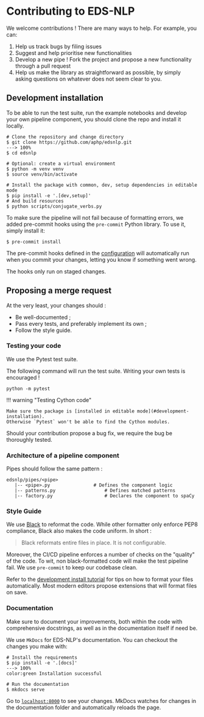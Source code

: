 # Contributing to EDS-NLP

We welcome contributions ! There are many ways to help. For example, you can:

1. Help us track bugs by filing issues
2. Suggest and help prioritise new functionalities
3. Develop a new pipe ! Fork the project and propose a new functionality through a pull request
4. Help us make the library as straightforward as possible, by simply asking questions on whatever does not seem clear to you.

## Development installation

To be able to run the test suite, run the example notebooks and develop your own pipeline component, you should clone the repo and install it locally.

<div class="termy">

```console
# Clone the repository and change directory
$ git clone https://github.com/aphp/edsnlp.git
---> 100%
$ cd edsnlp

# Optional: create a virtual environment
$ python -m venv venv
$ source venv/bin/activate

# Install the package with common, dev, setup dependencies in editable mode
$ pip install -e '.[dev,setup]'
# And build resources
$ python scripts/conjugate_verbs.py
```

</div>

To make sure the pipeline will not fail because of formatting errors, we added pre-commit hooks using the `pre-commit` Python library. To use it, simply install it:

<div class="termy">

```console
$ pre-commit install
```

</div>

The pre-commit hooks defined in the [configuration](https://github.com/aphp/edsnlp/blob/master/.pre-commit-config.yaml) will automatically run when you commit your changes, letting you know if something went wrong.

The hooks only run on staged changes.
</div>

## Proposing a merge request

At the very least, your changes should :

- Be well-documented ;
- Pass every tests, and preferably implement its own ;
- Follow the style guide.

### Testing your code

We use the Pytest test suite.

The following command will run the test suite. Writing your own tests is encouraged !

```shell
python -m pytest
```

!!! warning "Testing Cython code"

    Make sure the package is [installed in editable mode](#development-installation).
    Otherwise `Pytest` won't be able to find the Cython modules.

Should your contribution propose a bug fix, we require the bug be thoroughly tested.

### Architecture of a pipeline component

Pipes should follow the same pattern :

```
edsnlp/pipes/<pipe>
   |-- <pipe>.py                # Defines the component logic
   |-- patterns.py                  # Defines matched patterns
   |-- factory.py                   # Declares the component to spaCy
```

### Style Guide

We use [Black](https://github.com/psf/black) to reformat the code. While other formatter only enforce PEP8 compliance, Black also makes the code uniform. In short :

> Black reformats entire files in place. It is not configurable.

Moreover, the CI/CD pipeline enforces a number of checks on the "quality" of the code. To wit, non black-formatted code will make the test pipeline fail. We use `pre-commit` to keep our codebase clean.

Refer to the [development install tutorial](#development-installation) for tips on how to format your files automatically.
Most modern editors propose extensions that will format files on save.

### Documentation

Make sure to document your improvements, both within the code with comprehensive docstrings,
as well as in the documentation itself if need be.

We use `MkDocs` for EDS-NLP's documentation. You can checkout the changes you make with:

<div class="termy">

```console
# Install the requirements
$ pip install -e '.[docs]'
---> 100%
color:green Installation successful

# Run the documentation
$ mkdocs serve
```

</div>

Go to [`localhost:8000`](http://localhost:8000) to see your changes. MkDocs watches for changes in the documentation folder
and automatically reloads the page.
